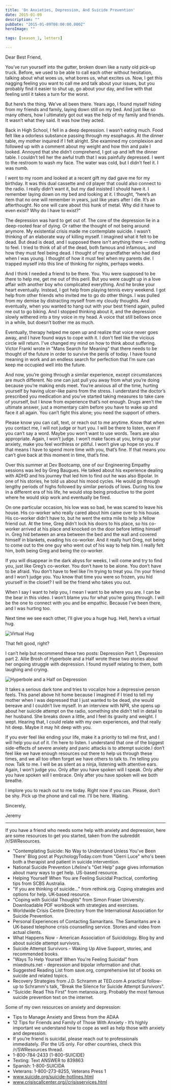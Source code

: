 ```yaml
---
title: 'On Anxieties, Depression, And Suicide Prevention'
date: 2015-01-09
description: ""
pubDate: "2015-01-09T08:00:00.000Z"
heroImage: ""

tags: [season_1, letters]

---
```




Dear Best Friend,

You’ve run yourself into the gutter, broken down like a rusty old pick-up truck. Before, we used to be able to call each other without hesitation, talking about what woes us, what bores us, what excites us. Now, I get this nagging feeling you want to call me and talk about your issues, but you probably find it easier to shut up, go about your day, and live with that feeling until it takes a turn for the worst.

But here’s the thing. We’ve all been there. Years ago, I found myself hiding from my friends and family, laying down still on my bed. And just like so many others, how I ultimately got out was the help of my family and friends. It wasn’t what they said. It was how they acted.

Back in High School, I fell in a deep depression. I wasn’t eating much. Food felt like a odorless substance passing through my esophagus. At the dinner table, my mother inquired if I felt alright. She examined my complexion and followed up with a comment about my weight and how thin and pale I looked. Annoyed that she didn’t comprehend, I got up and left the dinner table. I couldn’t tell her the awful truth that I was painfully depressed. I went to the restroom to wash my face. The water was cold, but I didn’t feel it. I was numb.

I went to my room and looked at a recent gift my dad gave me for my birthday. It was this dual cassette and cd player that could also connect to the radio. I really didn’t want it, but my dad insisted I should have it. I remember laying down on my bed and looking at it. I thought, “here’s an item that no one will remember in years, just like years after I die. It’s an afterthought. No one will care about this hunk of metal. Why did it have to even exist? Why do I have to exist?"

The depression was hard to get out of. The core of the depression lie in a deep-rooted fear of dying. Or rather the thought of not being around anymore. My existential crisis made me contemplate suicide. I wasn’t thinking of an elaborate way of killing myself. I imagined what it felt to be dead. But dead is dead, and I supposed there isn't anything there — nothing to feel. I tried to think of all of the dead, both famous and infamous, and how they must feel being dead. I thought of my grandfather who had died when I was young. I thought of how it must feel when my parents die. I trapped myself into this line of thinking for nights, perhaps weeks.

And I think I needed a friend to be there. You. You were supposed to be there to help me, get me out of this peril. But you were caught up in a love affair with another boy who complicated everything. And he broke your heart eventually. Instead, I got help from playing tennis every weekend. I got help from other friends who invited me to go do other things. I was pulled from my demise by distracting myself from my cloudy thoughts. And eventually, when you wanted to hang out with your best friend again, pulled me out to go biking. And I stopped thinking about it, and the depression slowly withered into a tiny voice in my head. A voice that still bellows once in a while, but doesn’t bother me as much.

Eventually, therapy helped me open up and realize that voice never goes away, and I have found ways to cope with it. I don't feel like the vicious circle will return. I've changed my mind on how to think about suffering. Victor Frankl wrote in "Mans Search for Meaning" that there needs to be thought of the future in order to survive the perils of today. I have found meaning in work and an endless search for perfection that I’m sure can keep me occupied well into the future.

And now, you’re going through a similar experience, except circumstances are much different. No one can just pull you away from what you’re doing because you’re making ends meet. You’re anxious all of the time, hurting yourself by having ulcer-like pains from the stress. I understand the doctor’s prescribed you medication and you’ve started taking measures to take care of yourself, but I know from experience that’s not enough. Drugs aren’t the ultimate answer, just a momentary calm before you have to wake up and face it all again. You can’t fight this alone; you need the support of others.

Please know you can call, text, or reach out to me anytime. Know that when you contact me, I will not judge or hurt you. I will be there to listen, even if you can’t say a word. Maybe you won’t want to use words. Tears are also appropriate. Again, I won’t judge. I won’t make faces at you, bring up your anxiety, make you feel worthless or pitiful. I won’t give up hope on you. If that means I have to spend more time with you, that’s fine. If that means you can’t give back at this moment in time, that’s fine.

Over this summer at Dev Bootcamp, one of our Engineering Empathy sessions was led by Greg Baugues. He talked about his experience dealing with ADHD and his journey that led him to find out he was also Bipolar. In one of his stories, he told us about his mood cycles. He would go through lengthy periods of highs followed by similar periods of lows. During his low in a different era of his life, he would stop being productive to the point where he would skip work and eventually be fired.

On one particular occasion, his low was so bad, he was scared to leave his house. His co-worker who really cared about him came over to his house. His co-worker didn’t have to, but he went the extra mile to help a fellow friend out. At the time, Greg didn’t lock his doors to his place, so his co-worker arrived at his place and knocked on the door before letting himself in. Greg hid between an area between the bed and the wall and covered himself in blankets, evading his co-worker. And it really hurt Greg, not being to come out to the one guy who went out of his way to help him. I really felt him, both being Greg and being the co-worker.

If you will disappear in the dark abyss for weeks, I will come and try to find you, just like Greg’s co-worker. You don’t have to be alone. You don’t have to be afraid. You don’t have to feel like I’m trying to treat you. I’m your friend and I won’t judge you. You know that time you were so frozen, you hid yourself in the closet? I will be the friend who takes you out.

When I say I want to help you, I mean I want to be where you are. I can be the bear in this video. I won’t blame you for what you’re going through. I will be the one to connect with you and be empathic. Because I’ve been there, and I was hurting too.

Next time we see each other, I’ll give you a huge hug. Hell, here’s a virtual hug.

![Virtual Hug](https://gallery.tinyletterapp.com/b7acb1dd09358f1ed19f16a562a005fc08d42511/images/b1fd6d10-6194-442d-ae22-7e58b7f18dd1.png)

That felt good, right?

I can’t help but recommend these two posts: Depression Part 1, Depression part 2. Allie Brosh of Hyperbole and a Half wrote these two stories about her ongoing struggle with depression. I found myself relating to them, both laughing and crying.

![Hyperbole and a Half on Depression](https://gallery.tinyletterapp.com/b7acb1dd09358f1ed19f16a562a005fc08d42511/images/847f58a1-67a8-4932-8da6-0d9ea6dc86e7.png)

It takes a serious dark tone and tries to vocalize how a depressive person feels. This panel above hit home because I imagined if I tried to tell my mother when I was depressed that I just wanted to be dead, she would bereave and I couldn’t live myself. In an interview with NPR, she opens up about her suicide attempt on the radio, something she didn’t tell in detail to her husband. She breaks down a little, and I feel its gravity and weight. I wept. Hearing that, I could relate with my own experiences, and that really hit deep. Maybe it may hit deep with you.

If you ever feel like ending your life, make it a priority to tell me first, and I will help you out of it. I’m here to listen. I understand that one of the biggest side-effects of severe anxiety and panic attacks is to attempt suicide.I don’t feel like we have enough resources out there to help us through these times, and we all too often forget we have others to talk to. I’m telling you now. Talk to me. I will be as silent as a ninja, listening with attentive ears. Again, I won’t judge you. Only after you have spoken will I speak. Only after you have spoken will I embrace. Only after you have spoken will we both breathe.

I implore you to reach out to me today. Right now if you can. Please, don’t be shy. Pick up the phone and call me. I’ll be here. Waiting.

Sincerely,

Jeremy

---

If you have a friend who needs some help with anxiety and depression, here are some resources to get you started, taken from the subreddit /r/SWResources.

- "Contemplating Suicide: No Way to Understand Unless You've Been There' Blog post at PsychologyToday.com from "Gerri Luce" who's been both a therapist and patient in suicide intervention.
- National Suicide Prevention Lifeline's "Get Help” page gives information about many ways to get help. US-based resource.
- Helping Yourself When You are Feeling Suicidal Practical, comforting tips from SCBS Australia.
- "If you are thinking of suicide..." from rethink.org. Coping strategies and options for help. UK-based resource.
- "Coping with Suicidal Thoughts" from Simon Fraser University. Downloadable PDF workbook with strategies and exercises.
- Worldwide Crisis Centre Directory from the International Association for Suicide Prevention.
- Personal Experiences of Contacting Samaritans. The Samaritans are a UK-based telephone crisis counselling service. Stories and video from actual clients.
- What Happens Now - American Association of Suicidology. Blog by and about suicide attempt survivors.
- Suicide Attempt Survivors - Waking Up Alive Support, stories, and recommended books.
- "Ways To Help Yourself When You're Feeling Suicidal" from mixednuts.net - depression and bipolar information and chat.
- Suggested Reading List from save.org, comprehensive list of books on suicide and related topics.
- Recovery Strategies from J.D. Schramm at TED.com A practical follow-up to Schramm's talk, "Break the Silence for Suicide Attempt Survivors".
- "Suicide: Read This First" from metanoia.org. Probably the most famous suicide prevention text on the internet.

Some of my own resources on anxiety and depression:

- Tips to Manage Anxiety and Stress from the ADAA
- 12 Tips for Friends and Family of Those With Anxiety - It’s highly important we understand how to cope as well as help those with anxiety and depression.
- If you’re friend is suicidal, please reach out to professionals immediately. (For the US only. For other countries, check this /r/SWResources thread.
- 1-800-784-2433 (1-800-SUICIDE)
- Texting: Text ANSWER to 839863
- Spanish: 1-800-SUICIDA
- Veterans: 1-800-273-8255, Veterans Press 1
- www.suicide.org/suicide-hotlines.html
- www.crisiscallcenter.org//crisisservices.html
